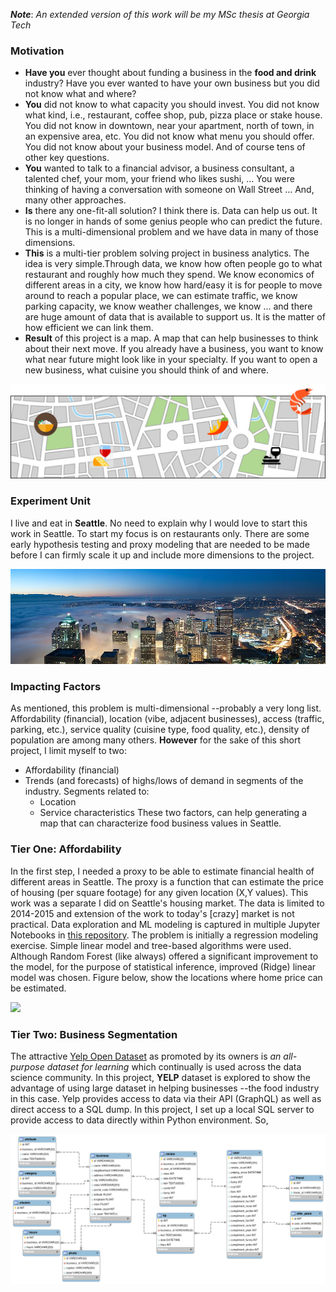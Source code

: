 ___Note___: _An extended version of this work will be my MSc thesis at Georgia Tech_

### Motivation

- __Have you__ ever thought about funding a business in the  __food and drink__ industry? Have you ever wanted to have your own business but you did not know what and where? 
- __You__ did not know to what capacity you should invest. You did not know what kind, i.e., restaurant, coffee shop, pub, pizza place or stake house. You did not know in downtown, near your apartment, north of town, in an expensive area, etc. You did not know what menu you should offer. You did not know about your business model. And of course tens of other key questions.
- __You__ wanted to talk to a financial advisor, a business consultant, a talented chef, your mom, your friend who likes sushi, ... You were thinking of having a conversation with someone on Wall Street ... And, many other approaches.  
- __Is__ there any one-fit-all solution? I think there is. Data can help us out. It is no longer in hands of some genius people who can predict the future. This is a multi-dimensional problem and we have data in many of those dimensions. 
- __This__ is a multi-tier problem solving project in business analytics. The idea is very simple.Through data, we know how often people go to what restaurant and roughly how much they spend. We know economics of different areas in a city, we know how hard/easy it is for people to move around to reach a popular place, we can estimate traffic, we know parking capacity, we know weather challenges, we know ... and there are huge amount of data that is available to support us. It is the matter of how efficient we can link them.
- __Result__ of this project is a map. A map that can help businesses to think about their next move. If you already have a business, you want to know what near future might look like in your specialty. If you want to open a new business, what cuisine you should think of and where.

![](pix/map_.png)

### Experiment Unit
I live and eat in __Seattle__. No need to explain why I would love to start this work in Seattle. To start my focus is on restaurants only. There are some early hypothesis testing and proxy modeling that are needed to be made before I can firmly scale it up and include more dimensions to the project.

![](pix/seattle.jpg)

### Impacting Factors
As mentioned, this problem is multi-dimensional --probably a very long list. Affordability (financial), location (vibe, adjacent businesses), access (traffic, parking, etc.), service quality (cuisine type, food quality, etc.), density of population are among many others. __However__ for the sake of this short project, I limit myself to two:
- Affordability (financial)
- Trends (and forecasts) of highs/lows of demand in segments of the industry. Segments related to:
    - Location
    - Service characteristics
These two factors, can help generating a map that can characterize food business values in Seattle.

### Tier One: Affordability
In the first step, I needed a proxy to be able to estimate financial health of different areas in Seattle. The proxy is a function that can estimate the price of housing (per square footage) for any given location (X,Y values). This work was a separate I did on Seattle's housing market. The data is limited to 2014-2015 and extension of the work to today's [crazy] market is not practical. Data exploration and ML modeling is captured in multiple Jupyter Notebooks in [this repository](https://github.com/a-azad/Seattle.housing.market). The problem is initially a regression modeling exercise. Simple linear model and tree-based algorithms were used. Although Random Forest (like always) offered a significant improvement to the model, for the purpose of statistical inference, improved (Ridge) linear model was chosen. Figure below, show the locations where home price can be estimated. 
</br>

![](map_locations_housrin.JPG)




### Tier Two: Business Segmentation
The attractive [Yelp Open Dataset](https://www.yelp.com/dataset) as promoted by its owners is _an all-purpose dataset for learning_ which continually is used across the data science community. In this project, __YELP__ dataset is explored to show the advantage of using large dataset in helping businesses --the food industry in this case. 
Yelp provides access to data via their API (GraphQL) as well as direct access to a SQL dump. In this project, I set up a local SQL server to provide access to data directly within Python environment. So, 


![](pix/yelp_dataset_schema_.png)

